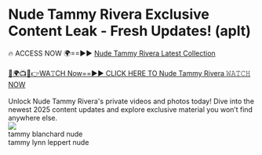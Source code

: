 # Nude Tammy Rivera Exclusive Content Leak - Fresh Updates! (aplt)

🔥 ACCESS NOW 🌍==►► <a href="https://tinyurl.com/2mz8nhtm" rel="nofollow">Nude Tammy Rivera Latest Collection</a>
<br><br>
[🔴🌍📺📱👉WA𝚃CH Now==►► CLICK HERE TO Nude Tammy Rivera 𝚆𝙰𝚃𝙲𝙷 NOW](https://tinyurl.com/2mz8nhtm)
<br><br>
Unlock Nude Tammy Rivera's private videos and photos today! Dive into the newest 2025 content updates and explore exclusive material you won’t find anywhere else.
<br>
<a href="https://tinyurl.com/2mz8nhtm" rel="nofollow" data-target="animated-image.originalLink"><img src="https://camo.githubusercontent.com/8a4f000d20f83aca3bf7ec5f350d767afa0574a8a352519fd8cfa583a6f93a33/68747470733a2f2f692e696d6775722e636f6d2f644a486b345a712e676966" data-canonical-src="https://i.imgur.com/dJHk4Zq.gif" style="max-width: 100%; display: inline-block;" data-target="animated-image.originalImage"></a>
<br>
tammy blanchard nude<br>
tammy lynn leppert nude